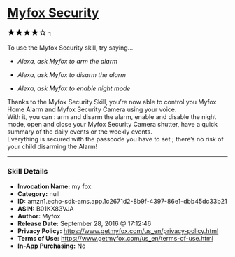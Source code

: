 # [Myfox Security](http://alexa.amazon.com/#skills/amzn1.echo-sdk-ams.app.1c2671d2-8b9f-4397-86e1-dbb45dc33b21)
![4 stars](../../images/ic_star_black_18dp_1x.png)![4 stars](../../images/ic_star_black_18dp_1x.png)![4 stars](../../images/ic_star_black_18dp_1x.png)![4 stars](../../images/ic_star_black_18dp_1x.png)![4 stars](../../images/ic_star_border_black_18dp_1x.png) 1

To use the Myfox Security skill, try saying...

* *Alexa, ask Myfox to arm the alarm*

* *Alexa, ask Myfox to disarm the alarm*

* *Alexa, ask Myfox to enable night mode*

Thanks to the Myfox Security Skill, you’re now able to control you Myfox Home Alarm and Myfox Security Camera using your voice. 
<br>
With it, you can : arm and disarm the alarm, enable and disable the night mode, open and close your Myfox Security Camera shutter, have a quick summary of the daily events or the weekly events.
<br>
Everything is secured with the passcode you have to set ; there’s no risk of your child disarming the Alarm!

***

### Skill Details

* **Invocation Name:** my fox
* **Category:** null
* **ID:** amzn1.echo-sdk-ams.app.1c2671d2-8b9f-4397-86e1-dbb45dc33b21
* **ASIN:** B01KX83VJA
* **Author:** Myfox
* **Release Date:** September 28, 2016 @ 17:12:46
* **Privacy Policy:** https://www.getmyfox.com/us_en/privacy-policy.html
* **Terms of Use:** https://www.getmyfox.com/us_en/terms-of-use.html
* **In-App Purchasing:** No
